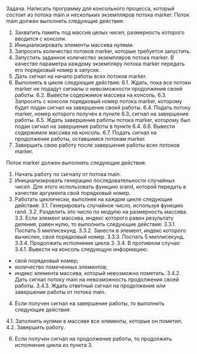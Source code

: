 Задача. Написать программу для консольного процесса, который состоит из потока main и
нескольких экземпляров потока marker.
Поток main должен выполнять следующие действия:
1. Захватить память под массив целых чисел, размерность которого вводится с консоли.
2. Инициализировать элементы массива нулями.
3. Запросить количество потоков marker, которые требуется запустить.
4. Запустить заданное количество экземпляров потока marker. В качестве параметра
каждому экземпляру потока marker передать его порядковый номер в запуске.
5. Дать сигнал на начало работы всех потоков marker.
6. Выполнять в цикле следующие действия:
6.1. Ждать, пока все потоки marker не подадут сигналы о невозможности
продолжения своей работы.
6.2. Вывести содержимое массива на консоль.
6.3. Запросить с консоли порядковый номер потока marker, которому будет подан
сигнал на завершение своей работы.
6.4. Подать потоку marker, номер которого получен в пункте 6.3, сигнал на
завершение работы.
6.5. Ждать завершение работы потока marker, которому был подан сигнал на
завершение работы в пункте 6.4.
6.6. Вывести содержимое массива на консоль.
6.7. Подать сигнал на продолжение работы, оставшимся потокам marker.
7. Завершить свою работу после завершения работы всех потоков marker.

   
Поток marker должен выполнять следующие действия:
1. Начать работу по сигналу от потока main.
2. Инициализировать генерацию последовательности случайных чисел. Для этого
использовать функцию srand, которой передать в качестве аргумента свой
порядковый номер.
3. Работать циклически, выполняя на каждом цикле следующие действия:
3.1. Генерировать случайное число, используя функцию rand.
3.2. Разделить это число по модулю на размерность массива.
3.3. Если элемент массива, индекс которого равен результату деления, равен нулю, то
выполнить следующие действия:
3.3.1. Поспать 5 миллисекунд.
3.3.2. Занести в элемент, индекс которого вычислен, свой порядковый номер.
3.3.3. Поспать 5 миллисекунд.
3.3.4. Продолжить исполнение цикла 3.
3.4. В противном случае:
3.4.1. Вывести на консоль следующую информацию:
- свой порядковый номер;
- количество помеченных элементов;
- индекс элемента массива, который невозможно пометить.
3.4.2. Дать сигнал потоку main на невозможность продолжения своей работы.
3.4.3. Ждать ответный сигнал на продолжение или завершение работы от потока
main.

4. Если получен сигнал на завершение работы, то выполнить следующие действия:

4.1. Заполнить нулями в массиве все элементы, которые он пометил.
4.2. Завершить работу.

6. Если получен сигнал на продолжение работы, то продолжить исполнение цикла из
пункта 3.
